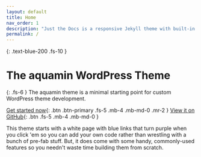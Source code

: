 ```yaml
---
layout: default
title: Home
nav_order: 1
description: "Just the Docs is a responsive Jekyll theme with built-in search that is easily customizable and hosted on GitHub Pages."
permalink: /
---
```


{: .text-blue-200 .fs-10 }
# The aquamin WordPress Theme

{: .fs-6 }
The aquamin theme is a minimal starting point for custom WordPress theme development.

[Get started now](/installation/){: .btn .btn-primary .fs-5 .mb-4 .mb-md-0 .mr-2 } [View it on GitHub](https://github.com/tcmulder/aquamin){: .btn .fs-5 .mb-4 .mb-md-0 }

This theme starts with a white page with blue links that turn purple when you click 'em so you can add your own code rather than wrestling with a bunch of pre-fab stuff. But, it does come with some handy, commonly-used features so you needn't waste time building them from scratch.